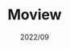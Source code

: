 ---
title: "Moview"
description: "영화 탐색 사이트"
date: "2022/09"
layout: "../../layouts/Work.astro"
link: "https://github.com/CYAN4S/"
repo: "https://github.com/CYAN4S/"
platform: ["web"]
stack: ["html", "react"]
---